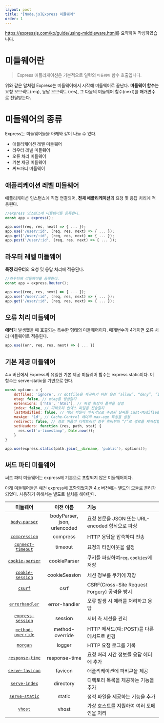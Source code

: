 ```yaml
---
layout: post
title: "[Node.js]Express 미들웨어"
order: 1
---
```


<https://expressjs.com/ko/guide/using-middleware.html>를 요약하여 작성하였습니다.

# 미들웨어란

>Express 애플리케이션은 기본적으로 일련의 `미들웨어` 함수 호출입니다.

위와 같은 말처럼 Express는 미들웨어에서 시작해 미들웨어로 끝난다. **미들웨어 함수**는 요청 오브젝트(req), 응답 오브젝트 (res), 그 다음의 미들웨어 함수(next)를 매개변수로 전달받는다.


# 미들웨어의 종류

Express는 미들웨어들을 아래와 같이 나눌 수 있다.

- 애플리케이션 레벨 미들웨어
- 라우터 레벨 미들웨어
- 오류 처리 미들웨어
- 기본 제공 미들웨어
- 써드파티 미들웨어

## 애플리케이션 레벨 미들웨어

애플리케이션 인스턴스에 직접 연결되어, **전체 애플리케이션**의 요청 및 응답 처리에 적용된다.

```js
//express 인스턴스에 미들웨어를 등록한다.
const app = express();

app.use((req, res, next) => { ... });
app.use('/user/:id', (req, res, next) => { ... });
app.get('/user/:id', (req, res, next) => { ... });
app.post('/user/:id', (req, res, next) => { ... });
```

## 라우터 레벨 미들웨어

**특정 라우터**의 요청 및 응답 처리에 적용된다.

```js
//라우터에 미들웨어를 등록한다.
const app = express.Router();

app.use((req, res, next) => { ... });
app.use('/user/:id', (req, res, next) => { ... });
app.get('/user/:id', (req, res, next) => { ... });
```

## 오류 처리 미들웨어

**에러**가 발생했을 때 호출되는 특수한 형태의 미들웨어이다. 매개변수가 4개이면 오류 처리 미들웨어로 적용된다.

```js
app.use((err, req, res, next) => { ... })
```

## 기본 제공 미들웨어

4.x 버전에서 Express의 유일한 기본 제공 미들웨어 함수는 express.static이다. 이 함수는 serve-static을 기반으로 한다.

```js
const options = {
    dotfiles: 'ignore', // dotfile을 제공하기 위한 옵션 “allow”, “deny”, “ignore”
    etag: false, // etag를 생성할지
    extensions: ['htm', 'html'], // 파일 확장자 폴백을 설정
    index: false, // 디렉토리 인덱스 파일을 전송할지
    lastModified: false, // 해당 파일이 마지막으로 수정된 날짜를 Last-Modified 헤더에 설정할지
    maxAge: '1d', // Cache-Control 헤더의 max-age 특성을 설정
    redirect: false, // 경로 이름이 디렉토리인 경우 후미부의 “/”로 경로를 재지정할지
    setHeaders: function (res, path, stat) {
      res.set('x-timestamp', Date.now());
    }
}

app.use(express.static(path.join(__dirname, 'public'), options));
```


## 써드 파티 미들웨어

써드 파티 미들웨어는 express에 기본으로 포함되지 않은 미들웨어이다.

아래 미들웨어들은 예전 express에 포함되었지만 4.x 버전에는 별도의 모듈로 분리가 되었다. 사용하기 위해서는 별도로 설치를 해야한다. 

|미들웨어|이전 이름|기능|
|:---:|:---:|:---|
|[`body-parser`](https://www.npmjs.com/package/body-parser)| bodyParser,<br>json,<br>urlencoded|요청 본문을 JSON 또는 URL-encoded 형식으로 파싱|
|[`compression`](https://www.npmjs.com/package/compression)| compress|HTTP 응답을 압축하여 전송|
|[`connect-timeout`](https://www.npmjs.com/package/connect-timeout)| timeout| 요청의 타임아웃을 설정|
|[`cookie-parser`](https://www.npmjs.com/package/cookie-parser)| cookieParser| 쿠키를 파싱하여`req.cookies`에 저장|
|[`cookie-session`](https://www.npmjs.com/package/cookie-session)| cookieSession| 세션 정보를 쿠키에 저장|
|[`csurf`](https://www.npmjs.com/package/csurf)| csrf| CSRF(Cross-Site Request Forgery) 공격을 방지|
|[`errorhandler`](https://www.npmjs.com/package/errorhandler)| error-handler| 오류 발생 시 에러를 처리하고 응답|
|[`express-session`](https://www.npmjs.com/package/express-session)| session| 서버 측 세션을 관리|
|[`method-override`](https://www.npmjs.com/package/method-override)| method-override| HTTP 메서드(예: POST)를 다른 메서드로 변경|
|[`morgan`](https://www.npmjs.com/package/morgan)| logger| HTTP 요청 로그를 기록|
|[`response-time`](https://www.npmjs.com/package/response-time)| response-time| 요청 처리 시간 정보를 응답 헤더에 추가|
|[`serve-favicon`](https://www.npmjs.com/package/serve-favicon)| favicon| 애플리케이션에 파비콘을 제공|
|[`serve-index`](https://www.npmjs.com/package/serve-index)| directory| 디렉토리 목록을 제공하는 기능을 추가|
|[`serve-static`](https://www.npmjs.com/package/serve-static)| static| 정적 파일을 제공하는 기능을 추가|
|[`vhost`](https://www.npmjs.com/package/vhost)| vhost| 가상 호스트를 지원하여 여러 도메인을 처리|
